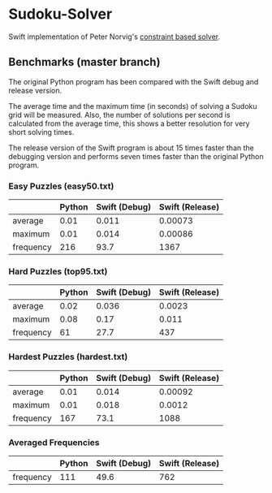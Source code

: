# Sudoku-Solver

Swift implementation of Peter Norvig's [constraint based solver](http://norvig.com/sudoku.html).


## Benchmarks (master branch)

The original Python program has been compared with the Swift debug and
release version.

The average time and the maximum time (in seconds) of solving a Sudoku
grid will be measured. Also, the number of solutions per second is
calculated from the average time, this shows a better resolution for
very short solving times.

The release version of the Swift program is about 15 times faster than
the debugging version and performs seven times faster than the original
Python program.


### Easy Puzzles (easy50.txt)

|           | Python | Swift (Debug) | Swift (Release) |
|-----------|--------|---------------|-----------------|
| average   |  0.01  | 0.011         | 0.00073         |
| maximum   |  0.01  | 0.014         | 0.00086         |
| frequency |  216   | 93.7          | 1367            |


### Hard Puzzles (top95.txt)

|           | Python | Swift (Debug) | Swift (Release) |
|-----------|--------|---------------|-----------------|
| average   |  0.02  | 0.036         | 0.0023          |
| maximum   |  0.08  | 0.17          | 0.011           |
| frequency |  61    | 27.7          | 437             |


### Hardest Puzzles (hardest.txt)

|           | Python | Swift (Debug) | Swift (Release) |
|-----------|--------|---------------|-----------------|
| average   |  0.01  | 0.014         | 0.00092         |
| maximum   |  0.01  | 0.018         | 0.0012          |
| frequency |  167   | 73.1          | 1088            |


### Averaged Frequencies

|           | Python | Swift (Debug) | Swift (Release) |
|-----------|--------|---------------|-----------------|
| frequency |  111   | 49.6          | 762             |
